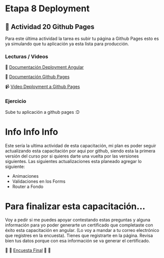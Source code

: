 # Etapa 8 Deployment  

## :mushroom: Actividad 20 Github Pages

Para este última actividad la tarea es subir tu página a Github Pages esto es ya simulando que tu aplicación ya esta lista para 
producción.

### Lecturas / Videos

:link: [Documentación Deployment Angular](https://angular.io/guide/deployment#deploy-to-github-pages)

:link: [Documentación Github Pages](https://help.github.com/en/github/working-with-github-pages/configuring-a-publishing-source-for-your-github-pages-site#publishing-your-github-pages-site-from-a-docs-folder-on-your-master-branch)

:video_camera: [Video Deployment a Github Pages](https://youtu.be/q4CNUiROb34)

### Ejercicio

Sube tu aplicación a github pages :D



# Info Info Info

Este sería la ultima actividad de esta capacitación, mi plan es poder seguir actualizando esta capacitación por aqui por github,
siendo esta la primera versión del curso por si quieres darte una vuelta por las versiones siguientes. Las siguientes actualizaciones esta planeado agregar lo siguiente:
* Animaciones
* Validaciones en los Forms
* Router a Fondo

# Para finalizar esta capacitación...

Voy a pedir si me puedes apoyar contestando estas preguntas y alguna información para yo poder generarte un certificado
que completaste con éxito esta capacitación en angular. (Lo voy a mandar a tu correo electrónico que registres en la encuesta).
Tienes que registrarte en la página. Revisa bien tus datos porque con esa información se va generar el certificado.

:link: :link: [Encuesta Final](https://www.encuestas-cdis.app) :link: :link:


